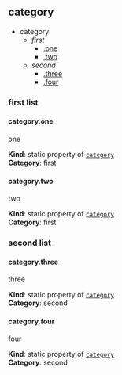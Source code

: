 <a name="module_category"></a>
## category
  

* category
    * _first_
        * [.one](#module_category.one)
        * [.two](#module_category.two)
    * _second_
        * [.three](#module_category.three)
        * [.four](#module_category.four)


### first list


<a name="module_category.one"></a>
#### category.one
one

**Kind**: static property of [`category`](#module_category)  
**Category**: first


<a name="module_category.two"></a>
#### category.two
two

**Kind**: static property of [`category`](#module_category)  
**Category**: first


### second list


<a name="module_category.three"></a>
#### category.three
three

**Kind**: static property of [`category`](#module_category)  
**Category**: second


<a name="module_category.four"></a>
#### category.four
four

**Kind**: static property of [`category`](#module_category)  
**Category**: second


